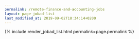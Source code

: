 ```yaml
---
permalink: /remote-finance-and-accounting-jobs
layout: page-jobad-list
last_modified_at: 2019-09-02T18:34:14+0200
---
```

{% include render_jobad_list.html permalink=page.permalink %}
